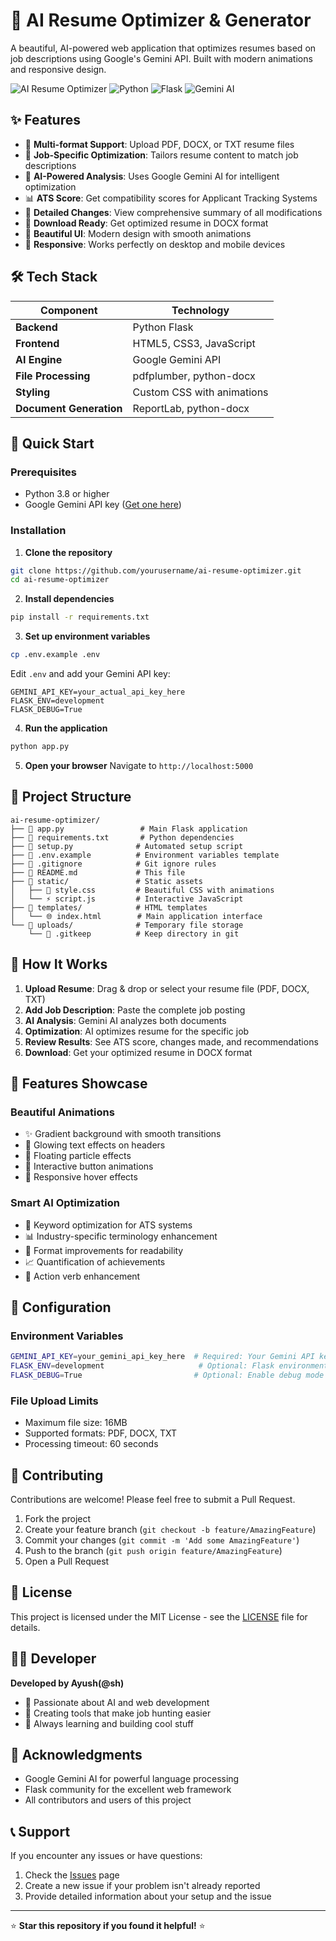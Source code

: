 # 🤖 AI Resume Optimizer & Generator

A beautiful, AI-powered web application that optimizes resumes based on job descriptions using Google's Gemini API. Built with modern animations and responsive design.

![AI Resume Optimizer](https://img.shields.io/badge/AI-Resume%20Optimizer-blue?style=for-the-badge&logo=robot)
![Python](https://img.shields.io/badge/Python-3.8+-blue?style=for-the-badge&logo=python)
![Flask](https://img.shields.io/badge/Flask-2.3+-green?style=for-the-badge&logo=flask)
![Gemini AI](https://img.shields.io/badge/Gemini-AI-orange?style=for-the-badge&logo=google)

## ✨ Features

- 📄 **Multi-format Support**: Upload PDF, DOCX, or TXT resume files
- 🎯 **Job-Specific Optimization**: Tailors resume content to match job descriptions
- 🤖 **AI-Powered Analysis**: Uses Google Gemini AI for intelligent optimization
- 📊 **ATS Score**: Get compatibility scores for Applicant Tracking Systems
- 📝 **Detailed Changes**: View comprehensive summary of all modifications
- 💾 **Download Ready**: Get optimized resume in DOCX format
- 🎨 **Beautiful UI**: Modern design with smooth animations
- 📱 **Responsive**: Works perfectly on desktop and mobile devices

## 🛠️ Tech Stack

| Component | Technology |
|-----------|------------|
| **Backend** | Python Flask |
| **Frontend** | HTML5, CSS3, JavaScript |
| **AI Engine** | Google Gemini API |
| **File Processing** | pdfplumber, python-docx |
| **Styling** | Custom CSS with animations |
| **Document Generation** | ReportLab, python-docx |

## 🚀 Quick Start

### Prerequisites
- Python 3.8 or higher
- Google Gemini API key ([Get one here](https://makersuite.google.com/app/apikey))

### Installation

1. **Clone the repository**
```bash
git clone https://github.com/yourusername/ai-resume-optimizer.git
cd ai-resume-optimizer
```

2. **Install dependencies**
```bash
pip install -r requirements.txt
```

3. **Set up environment variables**
```bash
cp .env.example .env
```
Edit `.env` and add your Gemini API key:
```
GEMINI_API_KEY=your_actual_api_key_here
FLASK_ENV=development
FLASK_DEBUG=True
```

4. **Run the application**
```bash
python app.py
```

5. **Open your browser**
Navigate to `http://localhost:5000`

## 📁 Project Structure

```
ai-resume-optimizer/
├── 📄 app.py                 # Main Flask application
├── 📄 requirements.txt       # Python dependencies
├── 📄 setup.py              # Automated setup script
├── 📄 .env.example          # Environment variables template
├── 📄 .gitignore            # Git ignore rules
├── 📄 README.md             # This file
├── 📁 static/               # Static assets
│   ├── 🎨 style.css         # Beautiful CSS with animations
│   └── ⚡ script.js         # Interactive JavaScript
├── 📁 templates/            # HTML templates
│   └── 🌐 index.html        # Main application interface
└── 📁 uploads/              # Temporary file storage
    └── 📄 .gitkeep          # Keep directory in git
```

## 🎯 How It Works

1. **Upload Resume**: Drag & drop or select your resume file (PDF, DOCX, TXT)
2. **Add Job Description**: Paste the complete job posting
3. **AI Analysis**: Gemini AI analyzes both documents
4. **Optimization**: AI optimizes resume for the specific job
5. **Review Results**: See ATS score, changes made, and recommendations
6. **Download**: Get your optimized resume in DOCX format

## 🎨 Features Showcase

### Beautiful Animations
- ✨ Gradient background with smooth transitions
- 🌟 Glowing text effects on headers
- 💫 Floating particle effects
- 🔄 Interactive button animations
- 📱 Responsive hover effects

### Smart AI Optimization
- 🎯 Keyword optimization for ATS systems
- 📊 Industry-specific terminology enhancement
- 🔧 Format improvements for readability
- 📈 Quantification of achievements
- 🎪 Action verb enhancement

## 🔧 Configuration

### Environment Variables
```bash
GEMINI_API_KEY=your_gemini_api_key_here  # Required: Your Gemini API key
FLASK_ENV=development                     # Optional: Flask environment
FLASK_DEBUG=True                         # Optional: Enable debug mode
```

### File Upload Limits
- Maximum file size: 16MB
- Supported formats: PDF, DOCX, TXT
- Processing timeout: 60 seconds

## 🤝 Contributing

Contributions are welcome! Please feel free to submit a Pull Request.

1. Fork the project
2. Create your feature branch (`git checkout -b feature/AmazingFeature`)
3. Commit your changes (`git commit -m 'Add some AmazingFeature'`)
4. Push to the branch (`git push origin feature/AmazingFeature`)
5. Open a Pull Request

## 📝 License

This project is licensed under the MIT License - see the [LICENSE](LICENSE) file for details.

## 👨‍💻 Developer

**Developed by Ayush(@sh)**

- 🌟 Passionate about AI and web development
- 💼 Creating tools that make job hunting easier
- 🚀 Always learning and building cool stuff

## 🙏 Acknowledgments

- Google Gemini AI for powerful language processing
- Flask community for the excellent web framework
- All contributors and users of this project

## 📞 Support

If you encounter any issues or have questions:

1. Check the [Issues](https://github.com/yourusername/ai-resume-optimizer/issues) page
2. Create a new issue if your problem isn't already reported
3. Provide detailed information about your setup and the issue

---

⭐ **Star this repository if you found it helpful!** ⭐